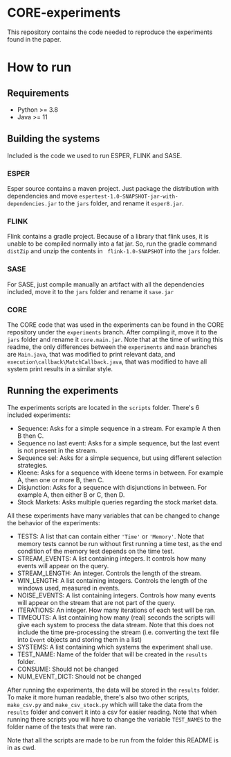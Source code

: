# CORE-experiments

This repository contains the code needed to reproduce the experiments found in the paper.

# How to run

## Requirements

- Python >= 3.8
- Java >= 11

## Building the systems

Included is the code we used to run ESPER, FLINK and SASE.

### ESPER

Esper source contains a maven project. Just package the distribution with dependencies and move ``` espertest-1.0-SNAPSHOT-jar-with-dependencies.jar ``` to the ``` jars ``` folder, and rename it ``` esper8.jar ```.

### FLINK

Flink contains a gradle project. Because of a library that flink uses, it is unable to be compiled normally into a fat jar. So, run the gradle command ``` distZip ``` and unzip the contents in ``` flink-1.0-SNAPSHOT``` into the ```jars``` folder.

### SASE

For SASE, just compile manually an artifact with all the dependencies included, move it to the ```jars``` folder and rename it ```sase.jar```

### CORE

The CORE code that was used in the experiments can be found in the CORE repository under the ```experiments``` branch. After compiling it, move it to the ``` jars ``` folder and rename it ```core.main.jar```. Note that at the time of writing this readme, the only differences between the ```experiments``` and ```main``` branches are ```Main.java```, that was modified to print relevant data, and ```execution\callback\MatchCallback.java```, that was modified to have all system print results in a similar style.

## Running the experiments

The experiments scripts are located in the ```scripts``` folder. There's 6 included experiments:
 - Sequence: Asks for a simple sequence in a stream. For example A then B then C.
 - Sequence no last event: Asks for a simple sequence, but the last event is not present in the stream.
 - Sequence sel: Asks for a simple sequence, but using different selection strategies.
 - Kleene: Asks for a sequence with kleene terms in between. For example A, then one or more B, then C.
 - Disjunction: Asks for a sequence with disjunctions in between. For example A, then either B or C, then D.
 - Stock Markets: Asks multiple queries regarding the stock market data.

All these experiments have many variables that can be changed to change the behavior of the experiments:

 - TESTS: A list that can contain either ```'Time'``` or ```'Memory'```. Note that memory tests cannot be run without first running a time test, as the end condition of the memory test depends on the time test.
 - STREAM_EVENTS: A list containing integers. It controls how many events will appear on the query.
 - STREAM_LENGTH: An integer. Controls the length of the stream.
 - WIN_LENGTH: A list containing integers. Controls the length of the windows used, measured in events.
 - NOISE_EVENTS: A list containing integers. Controls how many events will appear on the stream that are not part of the query.
 - ITERATIONS: An integer. How many iterations of each test will be ran.
 - TIMEOUTS: A list containing how many (real) seconds the scripts will give each system to process the data stream. Note that this does not include the time pre-processing the stream (i.e. converting the text file into ```Event``` objects and storing them in a list)
 - SYSTEMS: A list containing which systems the experiment shall use.
 - TEST_NAME: Name of the folder that will be created in the ```results``` folder.
 - CONSUME: Should not be changed
 - NUM_EVENT_DICT: Should not be changed

After running the experiments, the data will be stored in the ```results``` folder. To make it more human readable, there's also two other scripts, ``` make_csv.py``` and ```make_csv_stock.py``` which will take the data from the ```results``` folder and convert it into a csv for easier reading. Note that when running there scripts you will have to change the variable ```TEST_NAMES``` to the folder name of the tests that were ran.

Note that all the scripts are made to be run from the folder this README is in as cwd.

